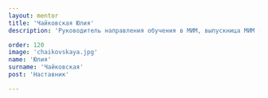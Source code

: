 ```yaml
---
layout: mentor
title: 'Чайковская Юлия'
description: 'Руководитель направления обучения в МИМ, выпускница МИМ (Мастер).'

order: 120
image: 'chaikovskaya.jpg'
name: 'Юлия'
surname: 'Чайковская'
post: 'Наставник'

---
```

